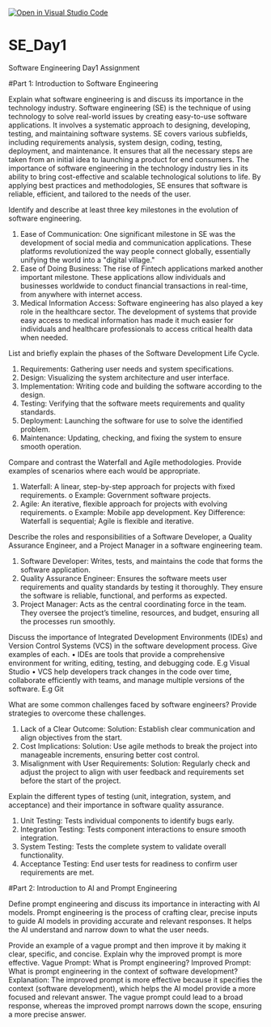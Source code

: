 [![Open in Visual Studio Code](https://classroom.github.com/assets/open-in-vscode-2e0aaae1b6195c2367325f4f02e2d04e9abb55f0b24a779b69b11b9e10269abc.svg)](https://classroom.github.com/online_ide?assignment_repo_id=18389432&assignment_repo_type=AssignmentRepo)
# SE_Day1
Software Engineering Day1 Assignment

#Part 1: Introduction to Software Engineering

Explain what software engineering is and discuss its importance in the technology industry.
Software engineering (SE) is the technique of using technology to solve real-world issues by creating easy-to-use software applications. It involves a systematic approach to designing, developing, testing, and maintaining software systems. SE covers various subfields, including requirements analysis, system design, coding, testing, deployment, and maintenance. It ensures that all the necessary steps are taken from an initial idea to launching a product for end consumers.
The importance of software engineering in the technology industry lies in its ability to bring cost-effective and scalable technological solutions to life. By applying best practices and methodologies, SE ensures that software is reliable, efficient, and tailored to the needs of the user.

Identify and describe at least three key milestones in the evolution of software engineering.
1. Ease of Communication: One significant milestone in SE was the development of social media and communication applications. These platforms revolutionized the way people connect globally, essentially unifying the world into a "digital village."
2. Ease of Doing Business: The rise of Fintech applications marked another important milestone. These applications allow individuals and businesses worldwide to conduct financial transactions in real-time, from anywhere with internet access. 
3.	Medical Information Access: Software engineering has also played a key role in the healthcare sector. The development of systems that provide easy access to medical information has made it much easier for individuals and healthcare professionals to access critical health data when needed. 


List and briefly explain the phases of the Software Development Life Cycle.
1.	Requirements: Gathering user needs and system specifications.
2.	Design: Visualizing the system architecture and user interface.
3.	Implementation: Writing code and building the software according to the design.
4.	Testing: Verifying that the software meets requirements and quality standards.
5.	Deployment: Launching the software for use to solve the identified problem.
6.	Maintenance: Updating, checking, and fixing the system to ensure smooth operation.

Compare and contrast the Waterfall and Agile methodologies. Provide examples of scenarios where each would be appropriate.
1.	Waterfall: A linear, step-by-step approach for projects with fixed requirements.
o	Example: Government software projects.
2.	Agile: An iterative, flexible approach for projects with evolving requirements.
o	Example: Mobile app development.
Key Difference: Waterfall is sequential; Agile is flexible and iterative.

Describe the roles and responsibilities of a Software Developer, a Quality Assurance Engineer, and a Project Manager in a software engineering team.
1.	Software Developer: Writes, tests, and maintains the code that forms the software application. 
2.	Quality Assurance Engineer: Ensures the software meets user requirements and quality standards by testing it thoroughly. They ensure the software is reliable, functional, and performs as expected.
3.	Project Manager: Acts as the central coordinating force in the team. They oversee the project’s timeline, resources, and budget, ensuring all the processes run smoothly. 

Discuss the importance of Integrated Development Environments (IDEs) and Version Control Systems (VCS) in the software development process. Give examples of each.
• IDEs are tools that provide a comprehensive environment for writing, editing, testing, and debugging code. E.g Visual Studio 
• VCS help developers track changes in the code over time, collaborate efficiently with teams, and manage multiple versions of the software. E.g Git 

What are some common challenges faced by software engineers? Provide strategies to overcome these challenges.
1.	Lack of a Clear Outcome:
   Solution: Establish clear communication and align objectives from the start.
3.	Cost Implications:
   Solution: Use agile methods to break the project into manageable increments, ensuring better cost control.
5.	Misalignment with User Requirements:
   Solution: Regularly check and adjust the project to align with user feedback and requirements set before the start of the project.

Explain the different types of testing (unit, integration, system, and acceptance) and their importance in software quality assurance.
1.	Unit Testing: Tests individual components to identify bugs early.
2.	Integration Testing: Tests component interactions to ensure smooth integration.
3.	System Testing: Tests the complete system to validate overall functionality.
4.	Acceptance Testing: End user tests for readiness to confirm user requirements are met.

#Part 2: Introduction to AI and Prompt Engineering


Define prompt engineering and discuss its importance in interacting with AI models.
Prompt engineering is the process of crafting clear, precise inputs to guide AI models in providing accurate and relevant responses. It helps the AI understand and narrow down to what the user needs.

Provide an example of a vague prompt and then improve it by making it clear, specific, and concise. Explain why the improved prompt is more effective.
Vague Prompt: What is Prompt engineering?
Improved Prompt: What is prompt engineering in the context of software development?
Explanation: The improved prompt is more effective because it specifies the context (software development), which helps the AI model provide a more focused and relevant answer. The vague prompt could lead to a broad response, whereas the improved prompt narrows down the scope, ensuring a more precise answer.



